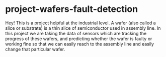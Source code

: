 # project-wafers-fault-detection
Hey! This is a project helpful at the industrial level.
A wafer (also called a slice or substrate) is a thin slice of semiconductor used in assembly line.
In this project we are taking the data of sensors which are tracking the progress of these wafers, and predicting whether the wafer is faulty or working fine so that we can easily reach to the assembly line and easily change that particular wafer.
